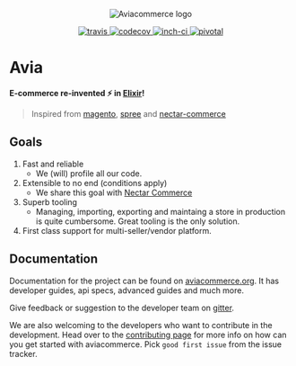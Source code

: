 <p align="center">
    <img alt="Aviacommerce logo" title="Aviacommerce Logo" src="https://res.cloudinary.com/aviabird/image/upload/h_250/v1539065176/aviacommerce/logo/main.png">
</p>
<p align="center">
  <a href="https://travis-ci.com/aviacommerce/avia">
    <img src="https://travis-ci.com/aviacommerce/avia.svg?branch=develop" alt="travis" title="build-status"/>
  </a>
  <a href="https://codecov.io/gh/aviacommerce/avia">
    <img src="https://codecov.io/gh/aviacommerce/avia/branch/develop/graph/badge.svg" alt="codecov" title="coverage-status"/>
  </a>
  <a href="http://inch-ci.org/github/aviacommerce/avia">
    <img src="http://inch-ci.org/github/aviacommerce/avia.svg?branch=develop" alt="inch-ci" title="doc-status"/>
  </a>
  <a href="https://www.pivotaltracker.com/n/projects/2149807">
    <img src="http://res.cloudinary.com/zeus999/image/upload/c_limit,h_1041,w_1487/v1486457388/Yatrum%20Logo/pt-badge_ss3dyt.svg" alt="pivotal" title="project-tracker"/>
  </a>
</p>

# Avia
**E-commerce re-invented :zap: in [Elixir][elixir]!**
> Inspired from [magento][magento], [spree][spree] and [nectar-commerce][nectar]

[magento]: https://github.com/magento/magento2
[spree]: https://github.com/spree/spree
[nectar]: https://github.com/vinsol/nectarcommerce

## Goals

1. Fast and reliable
   - We (will) profile all our code.
2. Extensible to no end (conditions apply)
   - We share this goal with [Nectar Commerce][nectar]
3. Superb tooling
   - Managing, importing, exporting and maintaing a store in production is quite
     cumbersome. Great tooling is the only solution.
4. First class support for multi-seller/vendor platform.

## Documentation

Documentation for the project can be found on [aviacommerce.org][aviacommerce]. It has developer guides, api specs, advanced guides and much more.

Give feedback or suggestion to the developer team on [gitter][gitter].

We are also welcoming to the developers who want to contribute in the development. Head over to the [contributing page][contribute] for more info on how can you get started with aviacommerce. Pick `good first issue` from the issue tracker.	

[pivotal]: https://www.pivotaltracker.com/n/projects/2149807
[elixir]: http://elixir-lang.org/
[feedback]: https://github.com/aviabird/snitch/issues/66
[gitter]: https://gitter.im/avia-commerce/support
[aviacommerce]: https://aviacommerce.org
[contribute]: https://www.aviacommerce.org/docs/how-to-contribute.html



